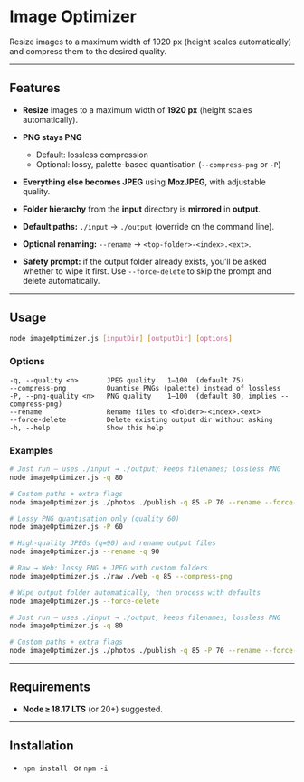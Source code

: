# Image Optimizer

Resize images to a maximum width of 1920 px (height scales automatically) and compress them to the desired quality.

---

## Features

* **Resize** images to a maximum width of **1920 px** (height scales automatically).
* **PNG stays PNG**

  * Default: lossless compression
  * Optional: lossy, palette-based quantisation (`--compress-png` or `-P`)
* **Everything else becomes JPEG** using **MozJPEG**, with adjustable quality.
* **Folder hierarchy** from the **input** directory is **mirrored** in **output**.
* **Default paths:** `./input` → `./output` (override on the command line).
* **Optional renaming:** `--rename` → `<top-folder>-<index>.<ext>`.
* **Safety prompt:** if the output folder already exists, you’ll be asked whether to wipe it first.
Use `--force-delete` to skip the prompt and delete automatically.

---

## Usage

```bash
node imageOptimizer.js [inputDir] [outputDir] [options]
```

### Options

```text
-q, --quality <n>       JPEG quality   1–100  (default 75)
--compress-png          Quantise PNGs (palette) instead of lossless
-P, --png-quality <n>   PNG quality    1–100  (default 80, implies --compress-png)
--rename                Rename files to <folder>-<index>.<ext>
--force-delete          Delete existing output dir without asking
-h, --help              Show this help
```

### Examples

````bash
# Just run – uses ./input → ./output; keeps filenames; lossless PNG
node imageOptimizer.js -q 80

# Custom paths + extra flags
node imageOptimizer.js ./photos ./publish -q 85 -P 70 --rename --force-delete

# Lossy PNG quantisation only (quality 60)
node imageOptimizer.js -P 60

# High‑quality JPEGs (q=90) and rename output files
node imageOptimizer.js --rename -q 90

# Raw → Web: lossy PNG + JPEG with custom folders
node imageOptimizer.js ./raw ./web -q 85 --compress-png

# Wipe output folder automatically, then process with defaults
node imageOptimizer.js --force-delete

# Just run – uses ./input → ./output, keeps filenames, lossless PNG
node imageOptimizer.js -q 80

# Custom paths + extra flags
node imageOptimizer.js ./photos ./publish -q 85 -P 70 --rename --force-delete
````

---

## Requirements

* **Node ≥ 18.17 LTS** (or 20+) suggested.

---

## Installation
* `npm install ` or `npm -i`
